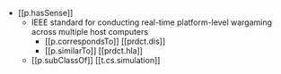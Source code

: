 


- [[p.hasSense]] 
  - IEEE standard for conducting real-time platform-level wargaming across multiple host computers
    - [[p.correspondsTo]] [[prdct.dis]]
    - [[p.similarTo]] [[prdct.hla]]
  - [[p.subClassOf]] [[t.cs.simulation]]
